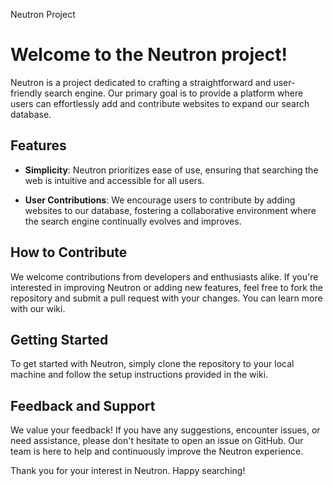 Neutron Project

# Welcome to the Neutron project!

Neutron is a project dedicated to crafting a straightforward and user-friendly search engine. Our primary goal is to provide a platform where users can effortlessly add and contribute websites to expand our search database.

## Features

- **Simplicity**: Neutron prioritizes ease of use, ensuring that searching the web is intuitive and accessible for all users.
  
- **User Contributions**: We encourage users to contribute by adding websites to our database, fostering a collaborative environment where the search engine continually evolves and improves.
  
## How to Contribute

We welcome contributions from developers and enthusiasts alike. If you're interested in improving Neutron or adding new features, feel free to fork the repository and submit a pull request with your changes. You can learn more with our wiki.

## Getting Started

To get started with Neutron, simply clone the repository to your local machine and follow the setup instructions provided in the wiki.

## Feedback and Support

We value your feedback! If you have any suggestions, encounter issues, or need assistance, please don't hesitate to open an issue on GitHub. Our team is here to help and continuously improve the Neutron experience.

Thank you for your interest in Neutron. Happy searching!

